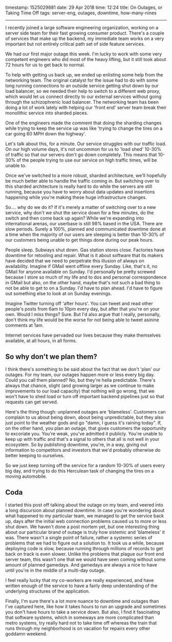timestamp: 1525029881
date: 29 Apr 2018
time: 12:24
title: On Outages, or Taking Time Off
tags: server-eng, outages, downtime, how-many-nines

---

I recently joined a large software engineering organization, working on a server side team for their fast growing consumer product. There's a couple of services that make up the backend, my immediate team works on a very important but not entirely critical path set of side feature services.

We had our first major outage this week. I'm lucky to work with some very competent engineers who did most of the heavy lifting, but it still took about 72 hours for us to get back to normal. 

To help with getting us back up, we ended up enlisting some help from the networking team. The original catalyst for the issue had to do with some long running connections to an outside service getting shut down by our load balancer, so we needed their help to switch to a different web proxy, which would let us connect directly to our external services without going through the schizophrenic load balancer. The networking team has been doing a lot of work lately with helping our 'front end' server team break their monolithic service into sharded pieces. 

One of the engineers made the comment that doing the sharding changes while trying to keep the service up was like 'trying to change the tires on a car going 60 MPH down the highway'.

Let's talk about this, for a minute. Our service struggles with our traffic load.  On our high volume days, it's not uncommon for us to 'load shed' 10-30% of traffic so that our servers don't go down completely. This means that 10-30% of the people trying to use our service on high traffic times, will be unable to. 

Once we've switched to a more robust, sharded architecture, we'll hopefully be much better able to handle the traffic coming in. But switching over to this sharded architecture is really hard to do while the servers are still running, because you have to worry about data updates and insertions happening while you're making these huge infrastructure changes.

So.... why do we do it?  If it's merely a matter of switching over to a new service, why don't we shut the service down for a few minutes, do the switch and then come back up again? While we're expanding into international arenas, our userbase is still 98% based in the USA. There are slow periods. Surely a 100%, planned and communicated downtime done at a time when the majority of our users are sleeping is better than 10-30% of our customers being unable to get things done during our peak hours.

People sleep. Subways shut down. Gas station stores close. Factories have downtime for retooling and repair.  What is it about software that its makers have decided that we need to perpetrate this illusion of always on availability. Imagine if GMail went offline every Sunday. Like, that's it, no GMail for anyone available on Sunday. I'd personally be pretty screwed because I store so much of my life and to dos and personal correspondence in GMail but also, on the other hand, maybe that's not such a bad thing to not be able to get to on a Sunday. I'd have to plan ahead. I'd have to figure out something else to look at on Sunday evenings. 

Imagine Twitter turning off 'after hours'.  You can tweet and read other people's posts from 6am to 10pm every day, but after that you're on your own. Would I miss things? Sure. But I'd also argue that I really, personally, don't think my life would be the worse for not being able to tweet asinine comments at 1am.

Internet services have pervaded our lives because they make themselves available, at all hours, in all forms. 

## So why don't we plan them?

I think there's something to be said about the fact that we don't 'plan' our outages. For my team, our outages happen more or less every big day. Could you call them planned? No, but they're hella predictable. There's always that chance, slight (and growing larger as we continue to make improvements to our load capacity) that nothing will go wrong, that we won't have to shed load or turn off important backend pipelines just so that requests can get served. 

Here's the thing though: unplanned outages are 'blameless'. Customers can complain to us about being down, about being unpredictable, but they also just point to the weather gods and go "damn, I guess it's raining today". If, on the other hand, you plan an outage, that gives customers the opportunity to excoriate you. You're weak, you've admitted it publicly. You're unable to keep up with traffic and that's a signal to others that all is not well in your ecosystem. So by publishing downtime, you're, in a way, giving out information to competitors and investors that we'd probably otherwise do better keeping to ourselves.

So we just keep turning off the service for a random 10-30% of users every big day, and trying to do this Herculean task of changing the tires on a moving automobile.

## Coda

I started this post off talking about the outage on my team, and veered into a long discursion about planned downtime.  In case you're wondering about what happened to my particular team, we managed to get the service back up, days after the initial web connection problems caused us to more or less shut down.  We haven't done a post mortem yet, but one interesting thing about our particular brand of outage is truly how sistemic and 'blameless' it was.  There wasn't a single point of failure, rather a systemic series of problems that we had to figure out a solution to.  It took us a while, because deploying code is slow, because running through millions of records to get back on track is even slower. Unlike the problems that plague our front end server team, this wasn't one that we would have seen coming without some amount of planned gamedays. And gamedays are always a nice to have until you're in the middle of a multi-day outage.

I feel really lucky that my co-workers are really experienced, and have written enough of the service to have a fairly deep understanding of the underlying structures of the application.

Finally, I'm sure there's a lot more nuance to downtime and outages than I've captured here, like how it takes hours to run an upgrade and sometimes you don't have hours to take a service down. But also, I find it fascinating that software systems, which in someways are more complicated than metro systems, try really hard not to take time off whereas the train that runs through my neighborhood is on vacation for repairs every other goddamn weekend.
